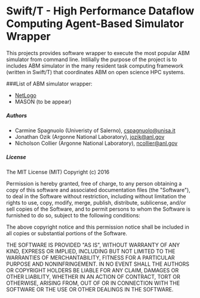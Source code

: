 # Swift/T - High Performance Dataflow Computing Agent-Based Simulator Wrapper

This projects provides software wrapper to execute the most popular ABM simulator from command line. Intilially the purpose of the project is to includes ABM simulator in the many resident task computing framework (written in Swift/T) that coordinates ABM on open science HPC systems.

###List of ABM simulator wrapper:

  - [NetLogo](https://github.com/isislab-unisa/swiftlangabm/tree/master/netlogo)
  - MASON (to be appear)

##### Authors

  - Carmine Spagnuolo (Univeristy of Salerno), cspagnuolo@unisa.it
  - Jonathan Ozik (Argonne National Laboratory), jozik@anl.gov 
  - Nicholson Collier (Argonne National Laboratory), ncollier@anl.gov 

##### License 

The MIT License (MIT)
Copyright (c) 2016 <copyright holders>

Permission is hereby granted, free of charge, to any person obtaining a copy of this software and associated documentation files (the "Software"), to deal in the Software without restriction, including without limitation the rights to use, copy, modify, merge, publish, distribute, sublicense, and/or sell copies of the Software, and to permit persons to whom the Software is furnished to do so, subject to the following conditions:

The above copyright notice and this permission notice shall be included in all copies or substantial portions of the Software.

THE SOFTWARE IS PROVIDED "AS IS", WITHOUT WARRANTY OF ANY KIND, EXPRESS OR IMPLIED, INCLUDING BUT NOT LIMITED TO THE WARRANTIES OF MERCHANTABILITY, FITNESS FOR A PARTICULAR PURPOSE AND NONINFRINGEMENT. IN NO EVENT SHALL THE AUTHORS OR COPYRIGHT HOLDERS BE LIABLE FOR ANY CLAIM, DAMAGES OR OTHER LIABILITY, WHETHER IN AN ACTION OF CONTRACT, TORT OR OTHERWISE, ARISING FROM, OUT OF OR IN CONNECTION WITH THE SOFTWARE OR THE USE OR OTHER DEALINGS IN THE SOFTWARE.
